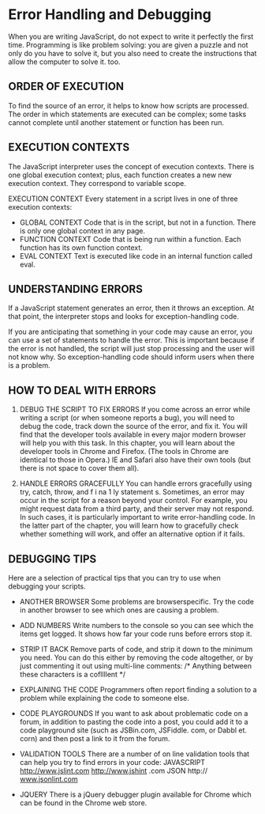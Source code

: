 # Error Handling and Debugging
When you are writing JavaScript, do not expect to write it perfectly the first time.
Programming is like problem solving: you are given a puzzle and not only do you have to solve
it, but you also need to create the instructions that allow the computer to solve it. too.


## ORDER OF EXECUTION

To find the source of an error, it helps to know how scripts are processed.
The order in which statements are executed can be complex; some tasks
cannot complete until another statement or function has been run.


## EXECUTION CONTEXTS

The JavaScript interpreter uses the concept of execution contexts.
There is one global execution context; plus, each function creates a new
new execution context. They correspond to variable scope.

EXECUTION CONTEXT
Every statement in a script lives in one of three
execution contexts:
- GLOBAL CONTEXT
Code that is in the script, but not in a function.
There is only one global context in any page.
- FUNCTION CONTEXT
Code that is being run within a function.
Each function has its own function context.
- EVAL CONTEXT
Text is executed like code in an internal function
called eval.



## UNDERSTANDING ERRORS

If a JavaScript statement generates an error, then it throws an exception.
At that point, the interpreter stops and looks for exception-handling code.

If you are anticipating that something in your code
may cause an error, you can use a set of statements
to handle the error.
This is important because if the error is not handled,
the script will just stop processing and the user will
not know why. So exception-handling code should
inform users when there is a problem.


## HOW TO DEAL WITH ERRORS


1. DEBUG THE SCRIPT TO FIX ERRORS
If you come across an error while writing a script
(or when someone reports a bug), you will need to
debug the code, track down the source of the error,
and fix it.
You will find that the developer tools available in
every major modern browser will help you with
this task. In this chapter, you will learn about the
developer tools in Chrome and Firefox. (The tools in
Chrome are identical to those in Opera.)
IE and Safari also have their own tools (but there is
not space to cover them all).


2. HANDLE ERRORS GRACEFULLY
You can handle errors gracefully using try, catch,
throw, and f i na 1 ly statement s.
Sometimes, an error may occur in the script for a
reason beyond your control. For example, you might
request data from a third party, and their server
may not respond. In such cases, it is particularly
important to write error-handling code.
In the latter part of the chapter, you will learn how to
gracefully check whether something will work, and
offer an alternative option if it fails.


## DEBUGGING TIPS

Here are a selection of practical tips that you
can try to use when debugging your scripts.


- ANOTHER BROWSER
Some problems are browserspecific.
Try the code in another
browser to see which ones are
causing a problem.

- ADD NUMBERS
Write numbers to the console
so you can see which the items
get logged. It shows how far your
code runs before errors stop it.

- STRIP IT BACK
Remove parts of code, and strip
it down to the minimum you
need. You can do this either by
removing the code altogether, or
by just commenting it out using
multi-line comments:
/* Anything between these
characters is a cofllllent */

- EXPLAINING THE CODE
Programmers often report
finding a solution to a problem
while explaining the code to
someone else.

- CODE PLAYGROUNDS
If you want to ask about
problematic code on a forum, in
addition to pasting the code into
a post, you could add it to a code
playground site (such as
JSBin.com, JSFiddle. com, or
Dabbl et. corn) and then post a
link to it from the forum.

- VALIDATION TOOLS
There are a number of on line
validation tools that can help you
try to find errors in your code:
JAVASCRIPT
http://www.jslint.com
http://www.jshint .com
JSON
http:// www.jsonlint.com


- JQUERY
There is a jQuery debugger
plugin available for Chrome
which can be found in the
Chrome web store.
